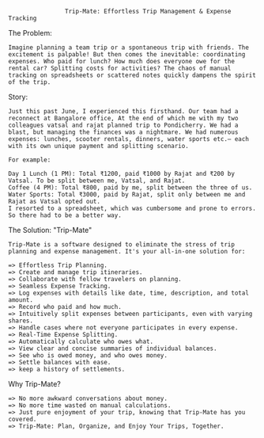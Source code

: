                     Trip-Mate: Effortless Trip Management & Expense Tracking
The Problem:

    Imagine planning a team trip or a spontaneous trip with friends. The excitement is palpable! But then comes the inevitable: coordinating expenses. Who paid for lunch? How much does everyone owe for the rental car? Splitting costs for activities? The chaos of manual tracking on spreadsheets or scattered notes quickly dampens the spirit of the trip.

Story:

    Just this past June, I experienced this firsthand. Our team had a reconnect at Bangalore office, At the end of which me with my two colleagues vatsal and rajat planned trip to Pondicherry. We had a blast, but managing the finances was a nightmare. We had numerous expenses: lunches, scooter rentals, dinners, water sports etc.– each with its own unique payment and splitting scenario.

    For example:

    Day 1 Lunch (1 PM): Total ₹1200, paid ₹1000 by Rajat and ₹200 by Vatsal. To be split between me, Vatsal, and Rajat.
    Coffee (4 PM): Total ₹800, paid by me, split between the three of us.
    Water Sports: Total ₹3000, paid by Rajat, split only between me and Rajat as Vatsal opted out.
    I resorted to a spreadsheet, which was cumbersome and prone to errors. So there had to be a better way.

The Solution: "Trip-Mate"

    Trip-Mate is a software designed to eliminate the stress of trip planning and expense management. It's your all-in-one solution for:

    => Effortless Trip Planning.
    => Create and manage trip itineraries.
    => Collaborate with fellow travelers on planning.
    => Seamless Expense Tracking.
    => Log expenses with details like date, time, description, and total amount.
    => Record who paid and how much.
    => Intuitively split expenses between participants, even with varying shares.
    => Handle cases where not everyone participates in every expense.
    => Real-Time Expense Splitting.
    => Automatically calculate who owes what.
    => View clear and concise summaries of individual balances.
    => See who is owed money, and who owes money.
    => Settle balances with ease.
    => keep a history of settlements.

Why Trip-Mate?

    => No more awkward conversations about money.
    => No more time wasted on manual calculations.
    => Just pure enjoyment of your trip, knowing that Trip-Mate has you covered.
    => Trip-Mate: Plan, Organize, and Enjoy Your Trips, Together.